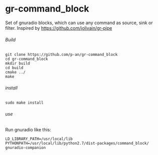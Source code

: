 # gr-command_block
Set of gnuradio blocks, which can use any command as source, sink or filter. Inspired by https://github.com/jolivain/gr-pipe

###### Build
```
git clone https://github.com/p-an/gr-command_block
cd gr-command_block
mkdir build
cd build
cmake ../
make 
```

###### install
```
sudo make install
```

###### use
Run gnuradio like this:
```
LD_LIBRARY_PATH=/usr/local/lib PYTHONPATH=/usr/local/lib/python2.7/dist-packages/command_block/ gnuradio-companion
```
